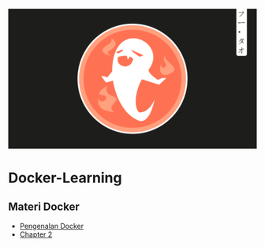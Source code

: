 <p align="center">
  <img src="image/hutao.png">
</p>

# Docker-Learning


## Materi Docker
- [Pengenalan Docker](Journey/001/Readme.md)
- [Chapter 2](Journey/002/Readme.md)